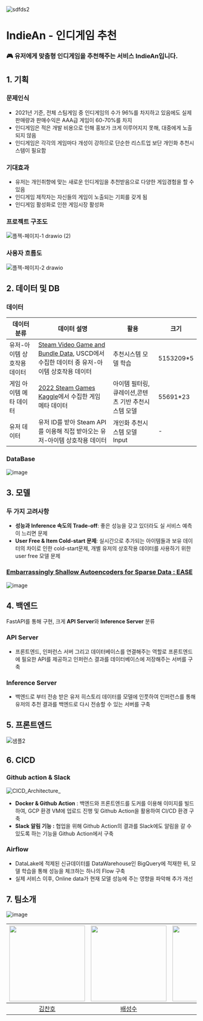 ![sdfds2](https://user-images.githubusercontent.com/75313644/217699370-333fccd7-2a50-43bd-ae01-9517db260b0d.png)
# IndieAn - 인디게임 추천
### 🎮 유저에게 맞춤형 **인디게임**을 추천해주는 서비스 **IndieAn**입니다.   
## 1. 기획

### **문제인식**

- 2021년 기준, 전체 스팀게임 중 인디게임의 수가 96%를 차지하고 있음에도 실제 판매량과 판매수익은 AAA급 게임이 60-70%를 차지
- 인디게임은 적은 개발 비용으로 인해 홍보가 크게 이루어지지 못해, 대중에게 노출되지 않음
- 인디게임은 각각의 게임마다 개성이 강하므로 단순한 리스트업 보단 개인화 추천시스템이 필요함

### **기대효과**

- 유저는 개인취향에 맞는 새로운 인디게임을 추천받음으로 다양한 게임경험을 할 수 있음
- 인디게임 제작자는 자신들의 게임이 노출되는 기회를 갖게 됨
- 인디게임 활성화로 인한 게임시장 활성화

### **프로젝트 구조도**

![플젝-페이지-1 drawio (2)](https://user-images.githubusercontent.com/75313644/217700589-19e33760-93b8-4a46-ac3f-47784cfb0755.png)

### **사용자 흐름도**

![플젝-페이지-2 drawio](https://user-images.githubusercontent.com/75313644/217700599-4ebabeb8-e118-4545-9172-e7bb2ff7893f.png)


## 2. 데이터 및 DB

### 데이터

| 데이터 분류 | 데이터 설명 | 활용 | 크기 |
| --- | --- | --- | --- |
| 유저-아이템 상호작용 데이터 | [Steam Video Game and Bundle Data](https://cseweb.ucsd.edu/~jmcauley/datasets.html#steam_data), USCD에서 수집한 데이터 중 유저-아이템 상호작용 데이터 | 추천시스템 모델 학습 | 5153209*5 |
| 게임 아이템 메타 데이터 | [2022 Steam Games Kaggle](https://www.kaggle.com/datasets/tristan581/all-55000-games-on-steam-november-2022)에서 수집한 게임 메타 데이터 | 아이템 필터링, 큐레이션,콘텐츠 기반 추천시스템 모델 | 55691*23 |
| 유저 데이터 | 유저 ID를 받아 Steam API를 이용해 직접 받아오는 유저-아이템 상호작용 데이터 | 개인화 추천시스템 모델 Input | - |

### DataBase

![image](https://user-images.githubusercontent.com/75313644/217702168-a5530b02-7e5f-4ae2-86d1-0714e2d4fb07.png)


## 3. 모델

### 두 가지 고려사항

- **성능과 Inference 속도의 Trade-off**: 좋은 성능을 갖고 있더라도 실 서비스 예측이 느리면 문제
- **User Free & Item Cold-start 문제**: 실시간으로 추가되는 아이템들과 보유 데이터의 차이로 인한 cold-start문제, 개별 유저의 상호작용 데이터를 사용하기 위한 user free 모델 문제

### [Embarrassingly Shallow Autoencoders for Sparse Data : EASE](https://arxiv.org/abs/1905.03375)

![image](https://user-images.githubusercontent.com/75313644/217702651-16f3f24e-fe69-4003-a0a8-cf831bfa2790.png)



## 4. 백엔드
FastAPI를 통해 구현, 크게 **API Server**와 **Inference Server** 분류
### API Server
- 프론트엔드, 인퍼런스 서버 그리고 데이터베이스를 연결해주는 역할로 프론트엔드에 필요한 API를 제공하고 인퍼런스 결과를 데이터베이스에 저장해주는 서버를 구축

### Inference Server
- 백엔드로 부터 전송 받은 유저 히스토리 데이터를 모델에 인풋하여 인퍼런스를 통해 유저의 추천 결과를 백엔드로 다시 전송할 수 있는 서버를 구축



## 5. 프론트엔드 
![샘플2](https://user-images.githubusercontent.com/75313644/217703335-505873a8-1f65-49de-a9c5-50db6745128e.gif)



## 6. CICD

### Github action & Slack
![CICD_Architecture_](https://user-images.githubusercontent.com/28619804/217706048-fa7696c1-01ae-4d2b-8d6b-c54860653aa0.png)

- **Docker & Github Action** : 백엔드와 프론트엔드를 도커를 이용해 이미지를 빌드하여, GCP 환경 VM에 업로드 진행 및 Github Action을 활용하여 CI/CD 환경 구축
- **Slack 알림 기능 :** 협업을 위해 Github Action의 결과를 Slack에도 알림을 갈 수 있도록 하는 기능을 Github Action에서 구축
       
### Airflow
- DataLake에 적제된 신규데이터를 DataWarehouse인 BigQuery에 적재한 뒤, 모델 학습을 통해 성능을 체크하는 하나의 Flow 구축
- 실제 서비스 이후, Online data가 현재 모델 성능에 주는 영향을 파악해 추가 개선



## 7. 팀소개
![image](https://user-images.githubusercontent.com/75313644/217704990-176c03fc-988c-448e-b277-78af497d7baa.png)

| [<img src="https://avatars.githubusercontent.com/u/94108712?v=4" width="200px">](https://github.com/KChanho) | [<img src="https://avatars.githubusercontent.com/u/22442453?v=4" width="200px">](https://github.com/sungsubae) | [<img src="https://avatars.githubusercontent.com/u/28619804?v=4" width="200px">](https://github.com/JJI-Hoon) | [<img src="https://avatars.githubusercontent.com/u/71113430?v=4" width="200px">](https://github.com/sobin98) | [<img src="https://avatars.githubusercontent.com/u/75313644?v=4" width="200px">](https://github.com/dnjstka0307) |
| :--------------------------------------------------------------------------------------: | :----------------------------------------------------------------------------------------------: | :--------------------------------------------------------------------------------------: | :--------------------------------------------------------------------------------------: | :--------------------------------------------------------------------------------------:
|                          [김찬호](https://github.com/KChanho)                            |                            [배성수](https://github.com/sungsubae)                             |                        [이지훈](https://github.com/JJI-Hoon)                           |                          [정소빈](https://github.com/sobin98)                           |                            [조원삼](https://github.com/dnjstka0307)                   
